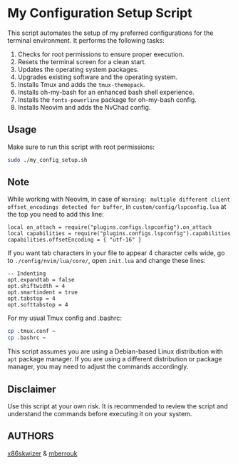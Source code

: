# My Configuration Setup Script

This script automates the setup of my preferred configurations for the terminal environment. It performs the following tasks:

1. Checks for root permissions to ensure proper execution.
2. Resets the terminal screen for a clean start.
3. Updates the operating system packages.
4. Upgrades existing software and the operating system.
5. Installs Tmux and adds the `tmux-themepack`.
6. Installs oh-my-bash for an enhanced bash shell experience.
7. Installs the `fonts-powerline` package for oh-my-bash config.
8. Installs Neovim and adds the NvChad config.

## Usage

Make sure to run this script with root permissions:

```bash
sudo ./my_config_setup.sh
```

## Note

While working with Neovim, in case of `Warning: multiple different client offset_encodings detected for buffer`, in `custom/config/lspconfig.lua` at the top you need to add this line:

```
local on_attach = require("plugins.configs.lspconfig").on_attach
local capabilities = require("plugins.configs.lspconfig").capabilities
capabilities.offsetEncoding = { "utf-16" }
```

If you want tab characters in your file to appear 4 character cells wide, go to `./config/nvim/lua/core/`, open `init.lua` and change these lines:

```
-- Indenting
opt.expandtab = false
opt.shiftwidth = 4
opt.smartindent = true
opt.tabstop = 4
opt.softtabstop = 4
```

For my usual Tmux config and .bashrc:

```bash
cp .tmux.conf ~
cp .bashrc ~
```

This script assumes you are using a Debian-based Linux distribution with `apt` package manager. If you are using a different distribution or package manager, you may need to adjust the commands accordingly.

## Disclaimer

Use this script at your own risk. It is recommended to review the script and understand the commands before executing it on your system.

## AUTHORS

[x86skwizer](https://github.com/x86skwizer)  &  [mberrouk](https://github.com/mberrouk)
